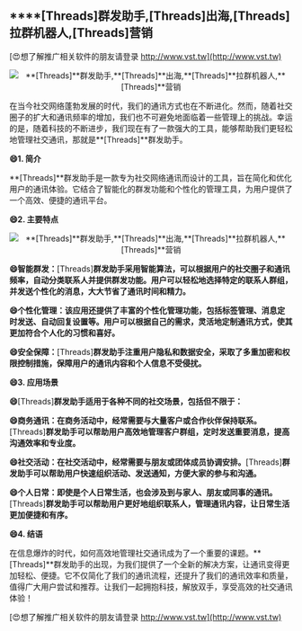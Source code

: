 ## ****[Threads]**群发助手,**[Threads]**出海,**[Threads]**拉群机器人,**[Threads]**营销**

[😍想了解推广相关软件的朋友请登录 http://www.vst.tw](http://www.vst.tw)

 <center><img src="https://vst.tw/MP4/tuiguang/png/0.png" alt="**[Threads]**群发助手,**[Threads]**出海,**[Threads]**拉群机器人,**[Threads]**营销"></center>

在当今社交网络蓬勃发展的时代，我们的通讯方式也在不断进化。然而，随着社交圈子的扩大和通讯频率的增加，我们也不可避免地面临着一些管理上的挑战。幸运的是，随着科技的不断进步，我们现在有了一款强大的工具，能够帮助我们更轻松地管理社交通讯，那就是**[Threads]**群发助手。

**😄1. 简介**

**[Threads]**群发助手是一款专为社交网络通讯而设计的工具，旨在简化和优化用户的通讯体验。它结合了智能化的群发功能和个性化的管理工具，为用户提供了一个高效、便捷的通讯平台。

**😄2. 主要特点**

 <center><img src="https://vst.tw/MP4/tuiguang/png/6.png" alt="**[Threads]**群发助手,**[Threads]**出海,**[Threads]**拉群机器人,**[Threads]**营销"></center>

**😄智能群发：**[Threads]**群发助手采用智能算法，可以根据用户的社交圈子和通讯频率，自动分类联系人并提供群发功能。用户可以轻松地选择特定的联系人群组，并发送个性化的消息，大大节省了通讯时间和精力。**

**😄个性化管理：该应用还提供了丰富的个性化管理功能，包括标签管理、消息定时发送、自动回复设置等。用户可以根据自己的需求，灵活地定制通讯方式，使其更加符合个人化的习惯和喜好。**

**😄安全保障：**[Threads]**群发助手注重用户隐私和数据安全，采取了多重加密和权限控制措施，保障用户的通讯内容和个人信息不受侵扰。**

**😄3. 应用场景**

**😄**[Threads]**群发助手适用于各种不同的社交场景，包括但不限于：**

**😄商务通讯：在商务活动中，经常需要与大量客户或合作伙伴保持联系。**[Threads]**群发助手可以帮助用户高效地管理客户群组，定时发送重要消息，提高沟通效率和专业度。**

**😄社交活动：在社交活动中，经常需要与朋友或团体成员协调安排。**[Threads]**群发助手可以帮助用户快速组织活动、发送通知，方便大家的参与和沟通。**

**😄个人日常：即使是个人日常生活，也会涉及到与家人、朋友或同事的通讯。**[Threads]**群发助手可以帮助用户更好地组织联系人，管理通讯内容，让日常生活更加便捷和有序。**

**😄4. 结语**

在信息爆炸的时代，如何高效地管理社交通讯成为了一个重要的课题。**[Threads]**群发助手的出现，为我们提供了一个全新的解决方案，让通讯变得更加轻松、便捷。它不仅简化了我们的通讯流程，还提升了我们的通讯效率和质量，值得广大用户尝试和推荐。让我们一起拥抱科技，解放双手，享受高效的社交通讯体验！

[😍想了解推广相关软件的朋友请登录 http://www.vst.tw](http://www.vst.tw)



